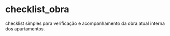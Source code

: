 # checklist_obra
checklist simples para verificação e acompanhamento da obra atual interna dos apartamentos.
